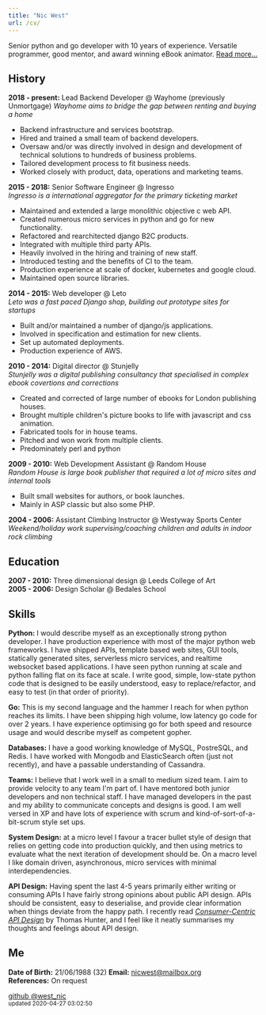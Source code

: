 ```yaml
---
title: "Nic West"
url: /cv/
---
```


Senior python and go developer with 10 years of experience. Versatile
programmer, good mentor, and award winning eBook animator. [Read
more...][about]

History
-------

**2018 - present:** Lead Backend Developer @ Wayhome (previously Unmortgage)
*Wayhome aims to bridge the gap between renting and buying a home*

* Backend infrastructure and services bootstrap.
* Hired and trained a small team of backend developers.
* Oversaw and/or was directly involved in design and development of technical
  solutions to hundreds of business problems.
* Tailored development process to fit business needs.
* Worked closely with product, data, operations and marketing teams.

**2015 - 2018:** Senior Software Engineer @ Ingresso    
*Ingresso is a international aggregator for the  primary ticketing market*

* Maintained and extended a large monolithic objective c web API. 
* Created numerous micro services in python and go for new functionality.
* Refactored and rearchitected django B2C products. 
* Integrated with multiple third party APIs.
* Heavily involved in the hiring and training of new staff.
* Introduced testing and the benefits of CI to the team.
* Production experience at scale of docker, kubernetes and google cloud.
* Maintained open source libraries.

**2014 - 2015:** Web developer @ Leto   
*Leto was a fast paced Django shop, building out prototype sites for startups*   

* Built and/or maintained a number of django/js applications. 
* Involved in specification and estimation for new clients.
* Set up automated deployments.
* Production experience of AWS.

**2010 - 2014:** Digital director @ Stunjelly   
*Stunjelly was a digital publishing consultancy that specialised in complex
ebook covertions and corrections*   

* Created and corrected of large number of ebooks for London publishing
  houses.
* Brought multiple children's picture books to life with javascript and css
  animation.
* Fabricated tools for in house teams.
* Pitched and won work from multiple clients.
* Predominately perl and python

**2009 - 2010:** Web Development Assistant @ Random House   
*Random House is large book publisher that required a lot of micro sites and
internal tools*   

* Built small websites for authors, or book launches.
* Mainly in ASP classic but also some PHP.

**2004 - 2006:** Assistant Climbing Instructor @ Westyway Sports Center
*Weekend/holiday work supervising/coaching children and adults in indoor rock
climbing*   

Education
---------
**2007 - 2010:** Three dimensional design @ Leeds College of Art   
**2005 - 2006:** Design Scholar @ Bedales School

Skills
------

**Python:** I would describe myself as an exceptionally strong python
developer. I have production experience with most of the major python web
frameworks. I have shipped APIs, template based web sites, GUI tools,
statically generated sites, serverless micro services, and realtime websocket
based applications. I have seen python running at scale and python falling
flat on its face at scale. I write good, simple, low-state python code that
is designed to be easily understood, easy to replace/refactor, and easy to
test (in that order of priority).

**Go:** This is my second language and the hammer I reach for when python
reaches its limits. I have been shipping high volume, low latency go code
for over 2 years. I have experience optimising go for both speed and resource
usage and would describe myself as competent gopher.

**Databases:** I have a good working knowledge of MySQL, PostreSQL, and
Redis. I have worked with Mongodb and ElasticSearch often (just not recently),
and have a passable understanding of Cassandra.

**Teams:** I believe that I work well in a small to medium sized team. I aim
to provide velocity to any team I'm part of. I have mentored both junior
developers and non technical staff. I have managed developers in the past and
my ability to communicate concepts and designs is good. I am well versed in XP
and have lots of experience with scrum and kind-of-sort-of-a-bit-scrum style
set ups.

**System Design:** at a micro level I favour a tracer bullet style of design
that relies on getting code into production quickly, and then using metrics
to evaluate what the next iteration of development should be. On a macro level
I like domain driven, asynchronous, micro services with minimal
interdependencies.

**API Design:** Having spent the last 4-5 years primarily either writing or
consuming APIs I have fairly strong opinions about public API design. APIs
should be consistent, easy to deserialise, and provide clear information when
things deviate from the happy path. I recently read *[Consumer-Centric API
Design][consumer-centric]* by Thomas Hunter, and I feel like it neatly
summarises my thoughts and feelings about API design.
 
Me
--

**Date of Birth:** 21/06/1988 (32)
**Email:** [nicwest@mailbox.org](mailto:nicwest@mailbox.org)   
**References:** On request

<div class="center">
    <a href="https://github.com/nicwest" class="tooltips" target="_blank">
        <i class="big-icon fab fa-github"></i>
        <span>github</span>
    </a>
    <a href="https://twitter.com/west_nic" class="tooltips" target="_blank">
        <i class="big-icon fab fa-twitter"></i>
        <span>@west_nic</span>
    </a>
<br/>
    <small>updated 2020-04-27 03:02:50</small>
</div>


[about]: /about/
[consumer-centric]: https://www.amazon.co.uk/Consumer-Centric-API-Design-Thomas-Hunter/dp/136498900X
